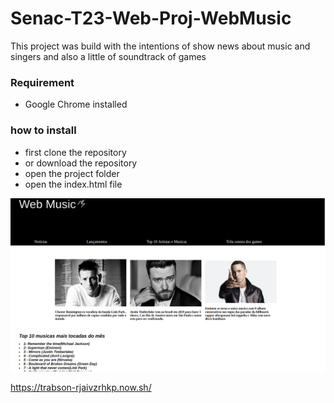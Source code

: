 # Senac-T23-Web-Proj-WebMusic
This project was build with the intentions of show news about music and singers and also a little of soundtrack of games

### Requirement
- Google Chrome installed

### how to install
- first clone the repository
- or download the repository
- open the project folder
- open the index.html file

![](https://raw.githubusercontent.com/vitones14/Senac-T23-Web-Proj-WebMusic/master/img1.png)

https://trabson-rjaivzrhkp.now.sh/
